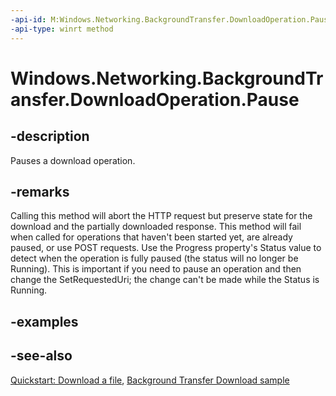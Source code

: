 ```yaml
---
-api-id: M:Windows.Networking.BackgroundTransfer.DownloadOperation.Pause
-api-type: winrt method
---
```


<!-- Method syntax
public void Pause()
-->

# Windows.Networking.BackgroundTransfer.DownloadOperation.Pause

## -description
Pauses a download operation.

## -remarks
Calling this method will abort the HTTP request but preserve state for the download and the partially downloaded response. This method will fail when called for operations that haven't been started yet, are already paused, or use POST requests. Use the Progress property's Status value to detect when the operation is fully paused (the status will no longer be Running). This is important if you need to pause an operation and then change the SetRequestedUri; the change can't be made while the Status is Running.

## -examples

## -see-also
[Quickstart: Download a file](https://docs.microsoft.com/previous-versions/windows/apps/hh700370(v=win.10)), [Background Transfer Download sample](https://github.com/microsoftarchive/msdn-code-gallery-microsoft/tree/master/Official%20Windows%20Platform%20Sample/Background%20Transfer%20sample)
